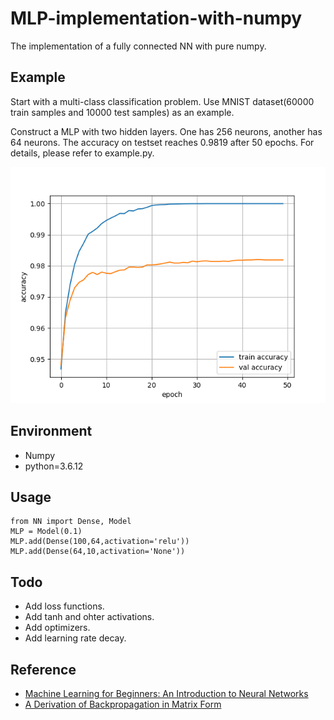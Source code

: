 # MLP-implementation-with-numpy

The implementation of a fully connected NN with pure numpy.

## Example
Start with a multi-class classification problem. Use MNIST dataset(60000 train samples and 10000 test samples) as an example. 

Construct a MLP with two hidden layers. One has 256 neurons, another has 64 neurons. The accuracy on testset reaches 0.9819 after 50 epochs. For details, please refer to example.py.

![accuracy](pics/accuracy.png)

## Environment

* Numpy
* python=3.6.12

## Usage

	from NN import Dense, Model
	MLP = Model(0.1)
	MLP.add(Dense(100,64,activation='relu'))
	MLP.add(Dense(64,10,activation='None'))
	
## Todo
* Add loss functions.
* Add tanh and ohter activations.
* Add optimizers.
* Add learning rate decay.

## Reference

* [Machine Learning for Beginners: An Introduction to Neural Networks](https://victorzhou.com/blog/intro-to-neural-networks/)
* [A Derivation of Backpropagation in Matrix Form](https://sudeepraja.github.io/Neural/)
